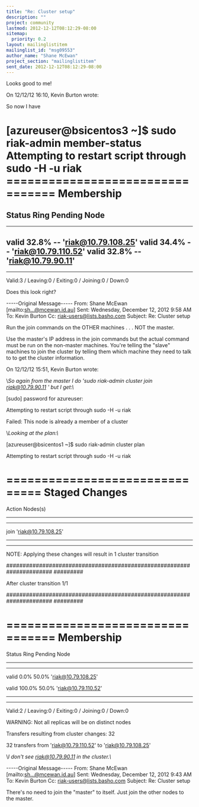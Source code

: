 ```yaml
---
title: "Re: Cluster setup"
description: ""
project: community
lastmod: 2012-12-12T08:12:29-08:00
sitemap:
  priority: 0.2
layout: mailinglistitem
mailinglist_id: "msg09553"
author_name: "Shane McEwan"
project_section: "mailinglistitem"
sent_date: 2012-12-12T08:12:29-08:00
---
```


Looks good to me!

On 12/12/12 16:10, Kevin Burton wrote:

So now I have

[azureuser@bsicentos3 ~]$ sudo riak-admin member-status
Attempting to restart script through sudo -H -u riak
================================= Membership
==================================
Status Ring Pending Node
----------------------------------------------------------------------------
---
valid 32.8% -- 'riak@10.79.108.25'
valid 34.4% -- 'riak@10.79.110.52'
valid 32.8% -- 'riak@10.79.90.11'
----------------------------------------------------------------------------
---
Valid:3 / Leaving:0 / Exiting:0 / Joining:0 / Down:0

Does this look right?


-----Original Message-----
From: Shane McEwan [mailto:sh...@mcewan.id.au]
Sent: Wednesday, December 12, 2012 9:58 AM
To: Kevin Burton
Cc: riak-users@lists.basho.com
Subject: Re: Cluster setup

Run the join commands on the OTHER machines . . . NOT the master.

Use the master's IP address in the join commands but the actual command must
be run on the non-master machines. You're telling the "slave"
machines to join the cluster by telling them which machine they need to talk
to to get the cluster information.

On 12/12/12 15:51, Kevin Burton wrote:

\\*So again from the master I do 'sudo riak-admin cluster join
riak@10.79.90.11 ' but I get:\\*

[sudo] password for azureuser:

Attempting to restart script through sudo -H -u riak

Failed: This node is already a member of a cluster

\\*Looking at the plan:\\*

[azureuser@bsicentos1 ~]$ sudo riak-admin cluster plan

Attempting to restart script through sudo -H -u riak

=============================== Staged Changes
================================

Action Nodes(s)

----------------------------------------------------------------------
---------

join 'riak@10.79.108.25'

----------------------------------------------------------------------
---------

NOTE: Applying these changes will result in 1 cluster transition

######################################################################
#########

 After cluster transition 1/1

######################################################################
#########

================================= Membership
==================================

Status Ring Pending Node

----------------------------------------------------------------------
---------

valid 0.0% 50.0% 'riak@10.79.108.25'

valid 100.0% 50.0% 'riak@10.79.110.52'

----------------------------------------------------------------------
---------

Valid:2 / Leaving:0 / Exiting:0 / Joining:0 / Down:0

WARNING: Not all replicas will be on distinct nodes

Transfers resulting from cluster changes: 32

 32 transfers from 'riak@10.79.110.52' to 'riak@10.79.108.25'

\\*I don't see riak@10.79.90.11  in the
cluster.\\*

-----Original Message-----
From: Shane McEwan [mailto:sh...@mcewan.id.au]
Sent: Wednesday, December 12, 2012 9:43 AM
To: Kevin Burton
Cc: riak-users@lists.basho.com
Subject: Re: Cluster setup

There's no need to join the "master" to itself. Just join the other
nodes to the master.

